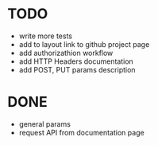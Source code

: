 # TODO

 - write more tests
 - add to layout link to github project page
 - add authorizathion workflow
 - add HTTP Headers documentation
 - add POST, PUT params description

# DONE

 - general params
 - request API from documentation page
